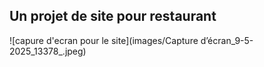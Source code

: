 ## Un projet de site pour restaurant

![capure d'ecran pour le site](images/Capture d’écran_9-5-2025_13378_.jpeg)
